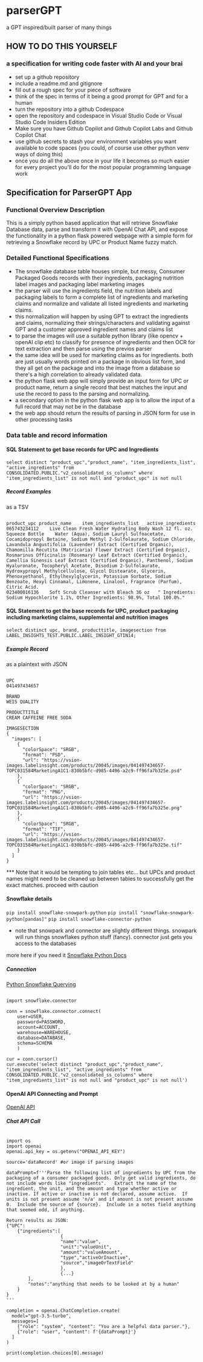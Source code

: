# parserGPT

a GPT inspired/built parser of many things

## HOW TO DO THIS YOURSELF

### a specification for writing code faster with AI and your brai

* set up a github repository
* include a readme.md and gitignore
* fill out a rough spec for your piece of software
* think of the spec in terms of it being a good prompt for GPT and for a human
* turn the repository into a github Codespace
* open the repository and codespace in Visual Studio Code or Visual Studio Code Insiders Edition
* Make sure you have Github Copilot and Github Copilot Labs and Github Copilot Chat
* use github secrets to stash your environment variables you want available to code spaces (you could, of course use other python venv ways of doing this)
* once you do all the above once in your life it becomes so much easier for every project you'll do for the most popular programming language work

## Specification for ParserGPT App

### Functional Overview Description

This is a simply python based application that will retrieve Snowflake Database data, parse and transform it with OpenAI Chat API, and expose the functionality in a python flask powered webpage with a simple form for retrieving a Snowflake record by UPC or Product Name fuzzy match.

### Detailed Functional Specifications

* The snowflake database table houses simple, but messy, Consumer Packaged Goods records with their ingredients, packaging nutrition label images and packaging label marketing images
* the parser will use the ingredients field, the nutrition labels and packaging labels to form a complete list of ingredients and marketing claims and normalize and validate all listed ingredients and marketing claims.
* this normalization will happen by using GPT to extract the ingredients and claims, normalizing their strings/characters and validating against GPT and a customer approved ingredient names and claims list
* to parse the images will use a suitable python library (like opencv + openAI clip etc) to classify for presence of ingredients and then OCR for text extraction and then parse using the previos parser
* the same idea will be used for marketing claims as for ingredients.  both are just usually words printed on a package in obvious list form, and they all get on the package and into the image from a database so there's a high correlation to already validated data.
* the python flask web app will simply provide an input form for UPC or product name, return a single record that best matches the input and use the record to pass to the parsing and normalizing.
* a secondary option in the python flask web app is to allow the input of a full record that may not be in the database
* the web app should return the results of parsing in JSON form for use in other processing tasks

### Data table and record information

#### SQL Statement to get base records for UPC and Ingredients

`select distinct "product_upc","product_name", "item_ingredients_list", "active_ingredients" from CONSOLIDATED.PUBLIC."v2_consolidated_ss_columns" where "item_ingredients_list" is not null and "product_upc" is not null`

##### Record Examples

as a TSV

```

product_upc	product_name	item_ingredients_list	active_ingredients
065743234112	Live Clean Fresh Water Hydrating Body Wash 12 fl. oz. Squeeze Bottle	Water (Aqua), Sodium Lauryl Sulfoacetate, Cocamidopropyl Betaine, Sodium Methyl 2-Sulfolaurate, Sodium Chloride, Lavandula Angustifolia (Lavender) Extract (Certified Organic), Chamomilla Recutita (Matricaria) Flower Extract (Certified Organic), Rosmarinus Officinalis (Rosemary) Leaf Extract (Certified Organic), Camellia Sinensis Leaf Extract (Certified Organic), Panthenol, Sodium Hyaluronate, Tocopheryl Acetate, Disodium 2-Sulfolaurate, Hydroxypropyl Methylcellulose, Glycol Distearate, Glycerin, Phenoxyethanol, Ethylhexylglycerin, Potassium Sorbate, Sodium Benzoate, Hexyl Cinnamal, Limonene, Linalool, Fragrance (Parfum), Citric Acid.	
023400016136	Soft Scrub Cleanser with Bleach 36 oz	" Ingredients: Sodium Hypochlorite 1.1%, Other Ingredients: 98.9%, Total 100.0%."

```


#### SQL Statement to get the base records for UPC, product packaging including marketing claims, supplemental and nutrition images

`select distinct upc, brand, producttitle, imagesection from LABEL_INSIGHTS_TEST.PUBLIC.LABEL_INSIGHT_GTIN14;`

##### Example Record

as a plaintext with JSON

```

UPC
041497434657

BRAND
WEIS QUALITY

PRODUCTTITLE
CREAM CAFFEINE FREE SODA

IMAGESECTION
{
  "images": [
    {
      "colorSpace": "SRGB",
      "format": "PSD",
      "url": "https://vsion-images.labelinsight.com/products/20045/images/041497434657-TOPC031584MarketingA1C1-830b5bfc-d985-4496-a2c9-ff96fa7b325e.psd"
    },
    {
      "colorSpace": "SRGB",
      "format": "PNG",
      "url": "https://vsion-images.labelinsight.com/products/20045/images/041497434657-TOPC031584MarketingA1C1-830b5bfc-d985-4496-a2c9-ff96fa7b325e.png"
    },
    {
      "colorSpace": "SRGB",
      "format": "TIF",
      "url": "https://vsion-images.labelinsight.com/products/20045/images/041497434657-TOPC031584MarketingA1C1-830b5bfc-d985-4496-a2c9-ff96fa7b325e.tif"
    }
  ]
}

```

*** Note that it would be tempting to join tables etc... but UPCs and product names might need to be cleaned up between tables to successfully get the exact matches.  proceed with caution

#### Snowflake details

`pip install snowflake-snowpark-python`
`pip install "snowflake-snowpark-python[pandas]"`
`pip install snowflake-connector-python`

* note that snowpark and connector are slightly different things.  snowpark will run things snowflakes python stuff (fancy).  connector just gets you access to the databases

more here if you need it [Snowflake Python Docs](https://docs.snowflake.com/en/developer-guide/snowpark/python/setup)

##### Connection

[Python Snowflake Querying](https://docs.snowflake.com/en/developer-guide/python-connector/python-connector-example#querying-data)

```

import snowflake.connector

conn = snowflake.connector.connect(
    user=USER,
    password=PASSWORD,
    account=ACCOUNT,
    warehouse=WAREHOUSE,
    database=DATABASE,
    schema=SCHEMA
    )

cur = conn.cursor()
cur.execute('select distinct "product_upc","product_name", "item_ingredients_list", "active_ingredients" from CONSOLIDATED.PUBLIC."v2_consolidated_ss_columns" where "item_ingredients_list" is not null and "product_upc" is not null')

```

#### OpenAI API Connecting and Prompt

[OpenAI API](https://platform.openai.com/docs/api-reference/chat)

##### Chat API Call
```

import os
import openai
openai.api_key = os.getenv("OPENAI_API_KEY")

source='dataRecord' #or image if parsing images

dataPrompt=f'''Parse the following list of ingredients by UPC from the packaging of a consumer packaged goods. Only get valid ingredients, do not include words like "ingredients".   Extract the name of the ingredient, the unit, and the amount and type whether active or inactive. If active or inactive is not declared, assume active.  If units is not present assume 'n/a' and if amount is not present assume 0.  Include the source of {source}.  Include in a notes field anything that seemed odd, if anything.

Return results as JSON:
{"UPC":
    {"ingredients":[
                    {
                    "name":"value",
                    "unit":"valueUnit",
                    "amount":"valueAmount",
                    "type","activeOrInactive",
                    "source","imageOrTextField"
                    },
                    {...}
        ],
        "notes":"anything that needs to be looked at by a human"
    }
}
'''

completion = openai.ChatCompletion.create(
  model="gpt-3.5-turbo",
  messages=[
    {"role": "system", "content": "You are a helpful data parser."},
    {"role": "user", "content": f'{dataPrompt}'}
  ]
)

print(completion.choices[0].message)


```